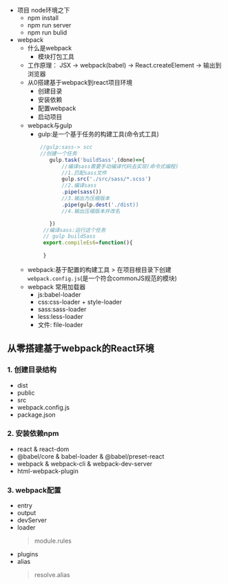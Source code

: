 * 项目 node环境之下
   * npm install
   * npm run server
   * npm run bulid 
* webpack
    * 什么是webpack
       * 模块打包工具  
    * 工作原理： JSX -> webpack(babel) -> React.createElement -> 输出到浏览器
    * 从0搭建基于webpack到react项目环境
        * 创建目录
        * 安装依赖
        * 配置webpack 
        * 启动项目 
    * webpack与gulp
        * gulp:是一个基于任务的构建工具(命令式工具)  
         ```javascript
             //gulp:sass-> scc
             //创建一个任务
                gulp.task('buildSass',(done)=>{
                    //编译sass需要手动编译代码去实现(命令式编程)
                    //1.匹配sass文件
                    gulp.src('./src/sass/*.scss')
                    //2.编译sass
                    .pipe(sass())
                    //3.输出为压缩版本
                    .pipe(gulp.dest('./dist))
                    //4.输出压缩版本并改名

                })
              //编译sass:运行这个任务
              // gulp buildSass
              export.compileEs6=function(){
                  
              }
         ```
    * webpack:基于配置的构建工具
          > 在项目根目录下创建`webpack.config.js`(是一个符合commonJS规范的模块)
    * webpack 常用加载器
       * js:babel-loader 
       * css:css-loader + style-loader
       * sass:sass-loader
       * less:less-loader
       * 文件: file-loader


## 从零搭建基于webpack的React环境

### 1. 创建目录结构

* dist
* public
* src
* webpack.config.js
* package.json

### 2. 安装依赖npm

* react & react-dom
* @babel/core & babel-loader & @babel/preset-react
* webpack & webpack-cli & webpack-dev-server
* html-webpack-plugin

### 3. webpack配置

* entry
* output
* devServer
* loader
  > module.rules
* plugins
* alias
  > resolve.alias